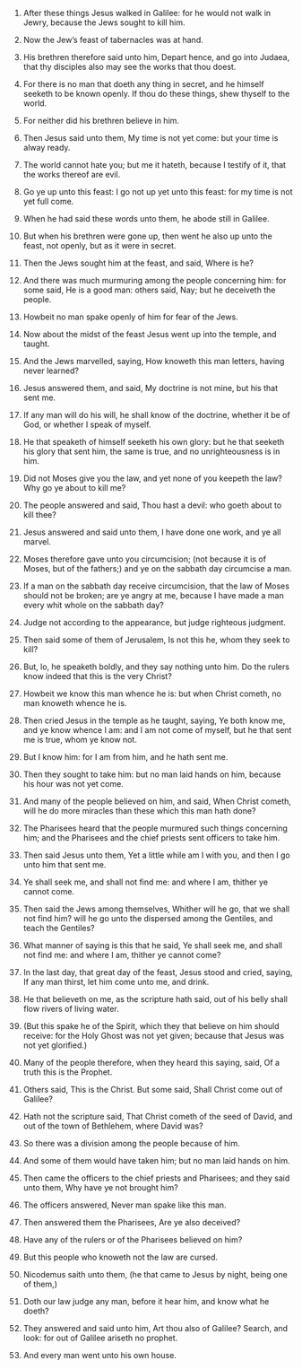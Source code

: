1. After these things Jesus walked in Galilee: for he would not walk
in Jewry, because the Jews sought to kill him.

2. Now the Jew’s feast of tabernacles was at hand.

3. His brethren therefore said unto him, Depart hence, and go into
Judaea, that thy disciples also may see the works that thou doest.

4. For there is no man that doeth any thing in secret, and he himself
seeketh to be known openly. If thou do these things, shew thyself to
the world.

5. For neither did his brethren believe in him.

6. Then Jesus said unto them, My time is not yet come: but your time
is alway ready.

7. The world cannot hate you; but me it hateth, because I testify of
it, that the works thereof are evil.

8. Go ye up unto this feast: I go not up yet unto this feast: for my
time is not yet full come.

9. When he had said these words unto them, he abode still in Galilee.

10. But when his brethren were gone up, then went he also up unto the
feast, not openly, but as it were in secret.

11. Then the Jews sought him at the feast, and said, Where is he?

12. And there was much murmuring among the people concerning him: for
some said, He is a good man: others said, Nay; but he deceiveth the
people.

13. Howbeit no man spake openly of him for fear of the Jews.

14. Now about the midst of the feast Jesus went up into the temple,
and taught.

15. And the Jews marvelled, saying, How knoweth this man letters,
having never learned?

16. Jesus answered them, and said, My doctrine
is not mine, but his that sent me.

17. If any man will do his will, he shall know of the doctrine,
whether it be of God, or whether I speak of myself.

18. He that speaketh of himself seeketh his own glory: but he that
seeketh his glory that sent him, the same is true, and no
unrighteousness is in him.

19. Did not Moses give you the law, and yet none of you keepeth the
law? Why go ye about to kill me?

20. The people answered and said,
Thou hast a devil: who goeth about to kill thee?

21. Jesus answered
and said unto them, I have done one work, and ye all marvel.

22. Moses therefore gave unto you circumcision; (not because it is of
Moses, but of the fathers;) and ye on the sabbath day circumcise a
man.

23. If a man on the sabbath day receive circumcision, that the law of
Moses should not be broken; are ye angry at me, because I have made a
man every whit whole on the sabbath day?

24. Judge not according to
the appearance, but judge righteous judgment.

25. Then said some of them of Jerusalem, Is not this he, whom they
seek to kill?

26. But, lo, he speaketh boldly, and they say nothing
unto him. Do the rulers know indeed that this is the very Christ?

27. Howbeit we know this man whence he is: but when Christ cometh, no
man knoweth whence he is.

28. Then cried Jesus in the temple as he taught, saying, Ye both know
me, and ye know whence I am: and I am not come of myself, but he that
sent me is true, whom ye know not.

29. But I know him: for I am from him, and he hath sent me.

30. Then they sought to take him: but no man laid hands on him,
because his hour was not yet come.

31. And many of the people believed on him, and said, When Christ
cometh, will he do more miracles than these which this man hath done?

32. The Pharisees heard that the people murmured such things
concerning him; and the Pharisees and the chief priests sent officers
to take him.

33. Then said Jesus unto them, Yet a little while am I with you, and
then I go unto him that sent me.

34. Ye shall seek me, and shall not find me: and where I am, thither
ye cannot come.

35. Then said the Jews among themselves, Whither will he go, that we
shall not find him? will he go unto the dispersed among the Gentiles,
and teach the Gentiles?

36. What manner of saying is this that he
said, Ye shall seek me, and shall not find me: and where I am, thither
ye cannot come?

37. In the last day, that great day of the feast,
Jesus stood and cried, saying, If any man thirst, let him come unto
me, and drink.

38. He that believeth on me, as the scripture hath said, out of his
belly shall flow rivers of living water.

39. (But this spake he of the Spirit, which they that believe on him
should receive: for the Holy Ghost was not yet given; because that
Jesus was not yet glorified.)

40. Many of the people therefore, when
they heard this saying, said, Of a truth this is the Prophet.

41. Others said, This is the Christ. But some said, Shall Christ come
out of Galilee?

42. Hath not the scripture said, That Christ cometh
of the seed of David, and out of the town of Bethlehem, where David
was?

43. So there was a division among the people because of him.

44. And some of them would have taken him; but no man laid hands on
him.

45. Then came the officers to the chief priests and Pharisees; and
they said unto them, Why have ye not brought him?

46. The officers
answered, Never man spake like this man.

47. Then answered them the Pharisees, Are ye also deceived?

48. Have any of the rulers or of the Pharisees believed on him?

49. But
this people who knoweth not the law are cursed.

50. Nicodemus saith unto them, (he that came to Jesus by night, being
one of them,)

51. Doth our law judge any man, before it hear him, and
know what he doeth?

52. They answered and said unto him, Art thou
also of Galilee? Search, and look: for out of Galilee ariseth no
prophet.

53. And every man went unto his own house.